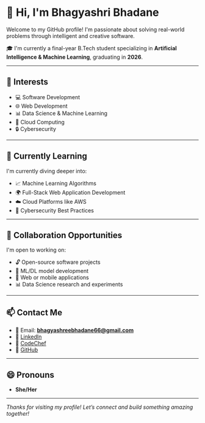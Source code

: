 # 👋 Hi, I'm Bhagyashri Bhadane

Welcome to my GitHub profile! I'm passionate about solving real-world problems through intelligent and creative software.

🎓 I'm currently a final-year B.Tech student specializing in **Artificial Intelligence & Machine Learning**, graduating in **2026**.

---

## 👀 Interests
- 💻 Software Development
- 🌐 Web Development
- 📊 Data Science & Machine Learning
- 🚀 Cloud Computing
- 🔒 Cybersecurity

---

## 🌱 Currently Learning
I'm currently diving deeper into:
- 📈 Machine Learning Algorithms
- 🌍 Full-Stack Web Application Development
- ☁️ Cloud Platforms like AWS
- 🔐 Cybersecurity Best Practices

---

## 🤝 Collaboration Opportunities
I'm open to working on:
- 🔓 Open-source software projects
- 🧠 ML/DL model development
- 📱 Web or mobile applications
- 📊 Data Science research and experiments

---

## 📫 Contact Me
- 📧 Email: **bhagyashreebhadane66@gmail.com**
- 💼 [LinkedIn](https://www.linkedin.com/in/bhagyashree-bhadane-645424257)
- 🍴 [CodeChef](https://www.codechef.com/users/bhagyashri_29)
- 🐙 [GitHub](https://github.com/Bhagyashri2004)

---

## 😄 Pronouns
- **She/Her**

---

_Thanks for visiting my profile! Let’s connect and build something amazing together!_
